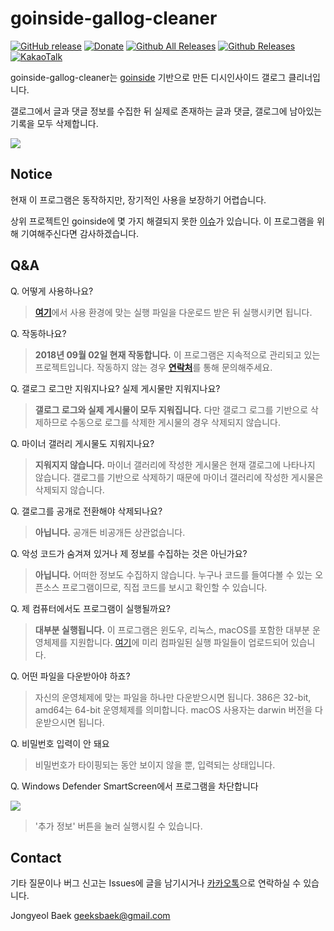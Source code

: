 # goinside-gallog-cleaner

[![GitHub release](https://img.shields.io/github/release/geeksbaek/goinside-gallog-cleaner.svg)](https://github.com/geeksbaek/goinside-gallog-cleaner/blob/master/CHANGELOG.md)
[![Donate](https://img.shields.io/badge/donate-paypal-blue.svg)](https://paypal.me/geeksbaek)
[![Github All Releases](https://img.shields.io/github/downloads/geeksbaek/goinside-gallog-cleaner/total.svg)](https://github.com/geeksbaek/goinside-gallog-cleaner/releases/latest)
[![Github Releases](https://img.shields.io/github/downloads/geeksbaek/goinside-gallog-cleaner/latest/total.svg)](https://github.com/geeksbaek/goinside-gallog-cleaner/releases/latest)
[![KakaoTalk](https://img.shields.io/badge/chat-kakaotalk-FFEA21.svg)](https://open.kakao.com/o/s3tYb7m)


goinside-gallog-cleaner는 [goinside](https://github.com/geeksbaek/goinside) 기반으로 만든 디시인사이드 갤로그 클리너입니다.

갤로그에서 글과 댓글 정보를 수집한 뒤 실제로 존재하는 글과 댓글, 갤로그에 남아있는 기록을 모두 삭제합니다.

![](https://github.com/geeksbaek/goinside-gallog-cleaner/blob/master/guide.gif?raw=true)

## Notice

<!-- 이 프로그램은 현재 동작하지 않습니다. -->

현재 이 프로그램은 동작하지만, 장기적인 사용을 보장하기 어렵습니다.

상위 프로젝트인 goinside에 몇 가지 해결되지 못한 [이슈](https://github.com/geeksbaek/goinside/issues)가 있습니다. 이 프로그램을 위해 기여해주신다면 감사하겠습니다.

## Q&A

Q. 어떻게 사용하나요?

>[**여기**](https://github.com/geeksbaek/goinside-gallog-cleaner/releases/latest)에서 사용 환경에 맞는 실행 파일을 다운로드 받은 뒤 실행시키면 됩니다.

Q. 작동하나요?

>**2018년 09월 02일 현재 작동합니다.** 이 프로그램은 지속적으로 관리되고 있는 프로젝트입니다. 작동하지 않는 경우 [**연락처**](#contact)를 통해 문의해주세요.

Q. 갤로그 로그만 지워지나요? 실제 게시물만 지워지나요?

>**갤로그 로그와 실제 게시물이 모두 지워집니다.** 다만 갤로그 로그를 기반으로 삭제하므로 수동으로 로그를 삭제한 게시물의 경우 삭제되지 않습니다.

Q. 마이너 갤러리 게시물도 지워지나요?

>**지워지지 않습니다.** 마이너 갤러리에 작성한 게시물은 현재 갤로그에 나타나지 않습니다. 갤로그를 기반으로 삭제하기 때문에 마이너 갤러리에 작성한 게시물은 삭제되지 않습니다.

Q. 갤로그를 공개로 전환해야 삭제되나요?

>**아닙니다.** 공개든 비공개든 상관없습니다.

Q. 악성 코드가 숨겨져 있거나 제 정보를 수집하는 것은 아닌가요?

>**아닙니다.** 어떠한 정보도 수집하지 않습니다. 누구나 코드를 들여다볼 수 있는 오픈소스 프로그램이므로, 직접 코드를 보시고 확인할 수 있습니다.

Q. 제 컴퓨터에서도 프로그램이 실행될까요?

>**대부분 실행됩니다.** 이 프로그램은 윈도우, 리눅스, macOS를 포함한 대부분 운영체제를 지원합니다. [여기](https://github.com/geeksbaek/goinside-gallog-cleaner/releases/latest)에 미리 컴파일된 실행 파일들이 업로드되어 있습니다.

Q. 어떤 파일을 다운받아야 하죠?

>자신의 운영체제에 맞는 파일을 하나만 다운받으시면 됩니다. 386은 32-bit, amd64는 64-bit 운영체제를 의미합니다. macOS 사용자는 darwin 버전을 다운받으시면 됩니다.

Q. 비밀번호 입력이 안 돼요

>비밀번호가 타이핑되는 동안 보이지 않을 뿐, 입력되는 상태입니다.

Q. Windows Defender SmartScreen에서 프로그램을 차단합니다

[![](http://i.imgur.com/08TjfVx.png)](http://i.imgur.com/08TjfVx.png)

>'추가 정보' 버튼을 눌러 실행시킬 수 있습니다.

## Contact

기타 질문이나 버그 신고는 Issues에 글을 남기시거나 [카카오톡](https://open.kakao.com/o/s3tYb7m)으로 연락하실 수 있습니다.

Jongyeol Baek <geeksbaek@gmail.com>

